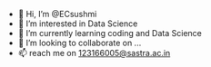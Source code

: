 - 👋 Hi, I’m @ECsushmi
- 👀 I’m interested in Data Science
- 🌱 I’m currently learning coding and Data Science
- 💞️ I’m looking to collaborate on ...
- 📫 reach me on 123166005@sastra.ac.in



